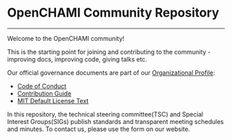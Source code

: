 # OpenCHAMI Community Repository
---
Welcome to the OpenCHAMI community!

This is the starting point for joining and contributing to the community - improving docs, improving code, giving talks etc.

Our official governance documents are part of our [Organizational Profile](https://github.com/OpenCHAMI/.github):
  * [Code of Conduct](https://github.com/OpenCHAMI/.github/blob/main/CODE_OF_CONDUCT.md)
  * [Contribution Guide](https://github.com/OpenCHAMI/.github/blob/main/CONTRIBUTING.md)
  * [MIT Default License Text](https://github.com/OpenCHAMI/.github/blob/main/LICENSE)

In this repository, the technical steering committee(TSC) and Special Interest Groups(SIGs) publish standards and transparent meeting schedules and minutes.  To contact us, please use the form on our website.